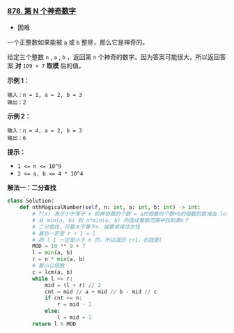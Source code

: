 ### [878. 第 N 个神奇数字](https://leetcode.cn/problems/nth-magical-number/)

- 困难

一个正整数如果能被 `a` 或 `b` 整除，那么它是神奇的。

给定三个整数 `n` , `a` , `b` ，返回第 `n` 个神奇的数字。因为答案可能很大，所以返回答案 **对** `109 + 7` **取模** 后的值。

**示例 1：**

```
输入：n = 1, a = 2, b = 3
输出：2
```

**示例 2：**

```
输入：n = 4, a = 2, b = 3
输出：6
```

**提示：**

- `1 <= n <= 10^9`
- `2 <= a, b <= 4 * 10^4`

**解法一：二分查找**

```python
class Solution:
    def nthMagicalNumber(self, n: int, a: int, b: int) -> int:
        # f(x) 表示小于等于 x 的神奇数的个数 = a的倍数的个数+b的倍数的数减去 lcm(a, b)的倍数的个数
        # 从 min(a, b) 到 n*min(a, b) 的连续整数范围中找到第n个
        # 二分查找，只要大于等于n，就要继续往左找
        # 最后一定是 r + 1 = l
        # 而 l-1 一定是小于 n 的，所以返回 r+1，也就是l
        MOD = 10 ** 9 + 7
        l = min(a, b)
        r = n * min(a, b)
        # 最小公倍数
        c = lcm(a, b)
        while l <= r:
            mid = (l + r) // 2
            cnt = mid // a + mid // b - mid // c
            if cnt >= n:
                r = mid - 1
            else:
                l = mid + 1
        return l % MOD
```

